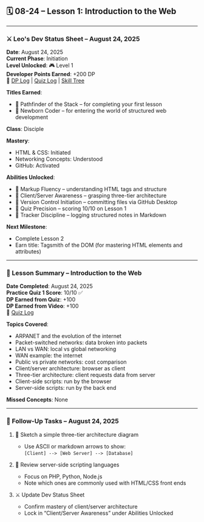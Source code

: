 ## 🗓️ 08-24 – Lesson 1: Introduction to the Web

---

### ⚔️ Leo's Dev Status Sheet – August 24, 2025

**Date**: August 24, 2025  
**Current Phase**: Initiation  
**Level Unlocked**: 🎮 Level 1  
**Developer Points Earned**: +200 DP  
🔗 [DP Log](../dp-log.md#q001) | [Quiz Log](../quiz-log.md#q001) | [Skill Tree](../skill-tree.md#🧱-foundations)

**Titles Earned**:

- 🏁 Pathfinder of the Stack – for completing your first lesson
- 🌱 Newborn Coder – for entering the world of structured web development  

**Class**: Disciple  

**Mastery**:

- HTML & CSS: Initiated  
- Networking Concepts: Understood  
- GitHub: Activated  

**Abilities Unlocked**:

- 🧠 Markup Fluency – understanding HTML tags and structure  
- 🧠 Client/Server Awareness – grasping three-tier architecture  
- 🧠 Version Control Initiation – committing files via GitHub Desktop  
- 🧠 Quiz Precision – scoring 10/10 on Lesson 1  
- 🧠 Tracker Discipline – logging structured notes in Markdown  

**Next Milestone**:

- Complete Lesson 2  
- Earn title: Tagsmith of the DOM (for mastering HTML elements and attributes)

---

### 📘 Lesson Summary – Introduction to the Web

**Date Completed**: August 24, 2025  
**Practice Quiz 1 Score**: 10/10 ✅  
**DP Earned from Quiz**: +100  
**DP Earned from Video**: +100  
🔗 [Quiz Log](../quiz-log.md#q001)

**Topics Covered**:

- ARPANET and the evolution of the internet
- Packet-switched networks: data broken into packets  
- LAN vs WAN: local vs global networking  
- WAN example: the internet  
- Public vs private networks: cost comparison  
- Client/server architecture: browser as client  
- Three-tier architecture: client requests data from server  
- Client-side scripts: run by the browser  
- Server-side scripts: run by the back end  

**Missed Concepts**: None

---

### 🧠 Follow-Up Tasks – August 24, 2025

1. 🧱 Sketch a simple three-tier architecture diagram  
   - Use ASCII or markdown arrows to show:  
     `[Client] --> [Web Server] --> [Database]`

2. 📘 Review server-side scripting languages  
   - Focus on PHP, Python, Node.js  
   - Note which ones are commonly used with HTML/CSS front ends

3. ⚔️ Update Dev Status Sheet  
   - Confirm mastery of client/server architecture  
   - Lock in “Client/Server Awareness” under Abilities Unlocked

